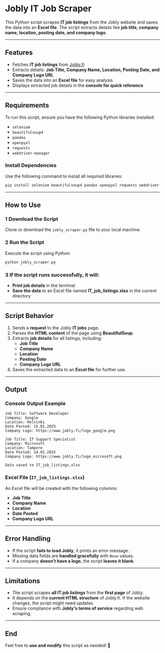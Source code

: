# Jobly IT Job Scraper  
This Python script scrapes **IT job listings** from the Jobly website and saves the data into an **Excel file**. The script extracts details like **job title, company name, location, posting date, and company logo**.  

---

## Features  
- Fetches **IT job listings** from [Jobly.fi](https://www.jobly.fi/)  
- Extracts details: **Job Title, Company Name, Location, Posting Date, and Company Logo URL**  
- Saves the data into an **Excel file** for easy analysis  
- Displays extracted job details in the **console for quick reference**  

---

## Requirements  
To run this script, ensure you have the following Python libraries installed:  

- `selenium`  
- `beautifulsoup4`  
- `pandas`  
- `openpyxl`  
- `requests`  
- `webdriver-manager`  

### Install Dependencies  
Use the following command to install all required libraries:  
```sh  
pip install selenium beautifulsoup4 pandas openpyxl requests webdriver-manager  
```

---

## How to Use  

### 1️ Download the Script  
Clone or download the `jobly_scraper.py` file to your local machine.  

### 2️ Run the Script 
Execute the script using Python:  
```sh  
python jobly_scraper.py  
```

### 3️ If the script runs successfully, it will:  
- **Print job details** in the terminal  
- **Save the data** to an Excel file named **IT_job_listings.xlsx** in the current directory  

---

##  Script Behavior  
1. Sends a **request** to the Jobly **IT jobs** page.  
2. Parses the **HTML content** of the page using **BeautifulSoup**.  
3. Extracts **job details** for all listings, including:  
   - **Job Title**  
   - **Company Name**  
   - **Location**  
   - **Posting Date**  
   - **Company Logo URL**  
4. Saves the extracted data to an **Excel file** for further use.  

---

##  Output  

###  Console Output Example  
```
Job Title: Software Developer  
Company: Google  
Location: Helsinki  
Date Posted: 25.01.2025  
Company Logo: https://www.jobly.fi/logo_google.png  

Job Title: IT Support Specialist  
Company: Microsoft  
Location: Tampere  
Date Posted: 24.01.2025  
Company Logo: https://www.jobly.fi/logo_microsoft.png  

Data saved to IT_job_listings.xlsx  
```

### Excel File (`IT_job_listings.xlsx`)  
An Excel file will be created with the following columns:  
- **Job Title**  
- **Company Name**  
- **Location**  
- **Date Posted**  
- **Company Logo URL**  

---

## Error Handling  
- If the script **fails to load Jobly**, it prints an error message.  
- Missing data fields are **handled gracefully** with `None` values.  
- If a company **doesn’t have a logo**, the script **leaves it blank**.  

---

## Limitations  
- The script scrapes **all IT job listings** from the **first page** of Jobly.  
- It depends on the **current HTML structure** of Jobly.fi. If the website changes, the script might need updates.  
- Ensure compliance with **Jobly's terms of service** regarding web scraping.  

---

## End  
Feel free to **use and modify** this script as needed! 🚀
